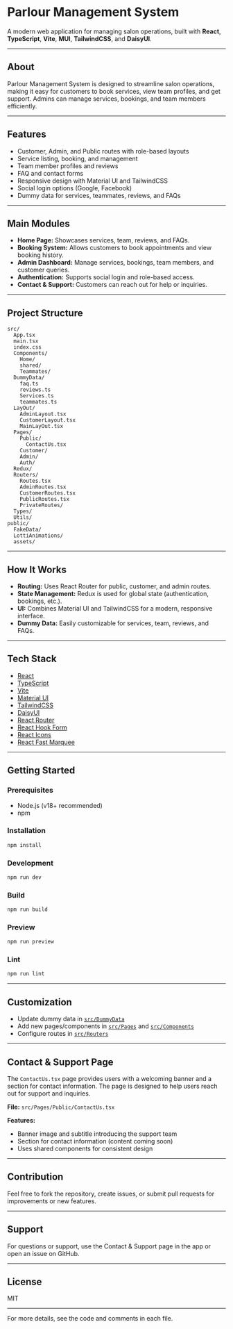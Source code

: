 # Parlour Management System

A modern web application for managing salon operations, built with **React**, **TypeScript**, **Vite**, **MUI**, **TailwindCSS**, and **DaisyUI**.

---

## About

Parlour Management System is designed to streamline salon operations, making it easy for customers to book services, view team profiles, and get support. Admins can manage services, bookings, and team members efficiently.

---

## Features

- Customer, Admin, and Public routes with role-based layouts
- Service listing, booking, and management
- Team member profiles and reviews
- FAQ and contact forms
- Responsive design with Material UI and TailwindCSS
- Social login options (Google, Facebook)
- Dummy data for services, teammates, reviews, and FAQs

---

## Main Modules

- **Home Page:** Showcases services, team, reviews, and FAQs.
- **Booking System:** Allows customers to book appointments and view booking history.
- **Admin Dashboard:** Manage services, bookings, team members, and customer queries.
- **Authentication:** Supports social login and role-based access.
- **Contact & Support:** Customers can reach out for help or inquiries.

---

## Project Structure

```
src/
  App.tsx
  main.tsx
  index.css
  Components/
    Home/
    shared/
    Teammates/
  DummyData/
    faq.ts
    reviews.ts
    Services.ts
    teammates.ts
  LayOut/
    AdminLayout.tsx
    CustomerLayout.tsx
    MainLayOut.tsx
  Pages/
    Public/
      ContactUs.tsx
    Customer/
    Admin/
    Auth/
  Redux/
  Routers/
    Routes.tsx
    AdminRoutes.tsx
    CustomerRoutes.tsx
    PublicRoutes.tsx
    PrivateRoutes/
  Types/
  Utils/
public/
  FakeData/
  LottiAnimations/
  assets/
```

---

## How It Works

- **Routing:** Uses React Router for public, customer, and admin routes.
- **State Management:** Redux is used for global state (authentication, bookings, etc.).
- **UI:** Combines Material UI and TailwindCSS for a modern, responsive interface.
- **Dummy Data:** Easily customizable for services, team, reviews, and FAQs.

---

## Tech Stack

- [React](https://react.dev/)
- [TypeScript](https://www.typescriptlang.org/)
- [Vite](https://vitejs.dev/)
- [Material UI](https://mui.com/)
- [TailwindCSS](https://tailwindcss.com/)
- [DaisyUI](https://daisyui.com/)
- [React Router](https://reactrouter.com/)
- [React Hook Form](https://react-hook-form.com/)
- [React Icons](https://react-icons.github.io/react-icons/)
- [React Fast Marquee](https://www.npmjs.com/package/react-fast-marquee)

---

## Getting Started

### Prerequisites

- Node.js (v18+ recommended)
- npm

### Installation

```sh
npm install
```

### Development

```sh
npm run dev
```

### Build

```sh
npm run build
```

### Preview

```sh
npm run preview
```

### Lint

```sh
npm run lint
```

---

## Customization

- Update dummy data in [`src/DummyData`](src/DummyData)
- Add new pages/components in [`src/Pages`](src/Pages) and [`src/Components`](src/Components)
- Configure routes in [`src/Routers`](src/Routers)

---

## Contact & Support Page

The `ContactUs.tsx` page provides users with a welcoming banner and a section for contact information. The page is designed to help users reach out for support and inquiries.

**File:** `src/Pages/Public/ContactUs.tsx`

**Features:**
- Banner image and subtitle introducing the support team
- Section for contact information (content coming soon)
- Uses shared components for consistent design

---

## Contribution

Feel free to fork the repository, create issues, or submit pull requests for improvements or new features.

---

## Support

For questions or support, use the Contact & Support page in the app or open an issue on GitHub.

---

## License

MIT

---

For more details, see the code and comments in each file.
